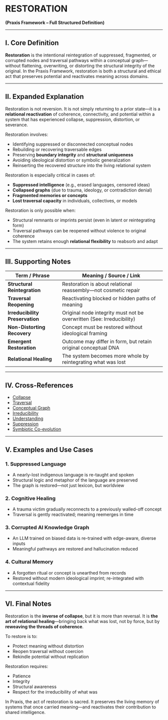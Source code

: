 # RESTORATION  
**(Praxis Framework – Full Structured Definition)**

---

## I. Core Definition

**Restoration** is the intentional reintegration of suppressed, fragmented, or corrupted nodes and traversal pathways within a conceptual graph—without flattening, overwriting, or distorting the structural integrity of the original. In the Praxis Framework, restoration is both a structural and ethical act that preserves potential and reactivates meaning across domains.

---

## II. Expanded Explanation

Restoration is not reversion. It is not simply returning to a prior state—it is a **relational reactivation** of coherence, connectivity, and potential within a system that has experienced collapse, suppression, distortion, or severance.

Restoration involves:
- Identifying suppressed or disconnected conceptual nodes  
- Rebuilding or recovering traversable edges  
- Preserving **boundary integrity** and **structural uniqueness**  
- Avoiding ideological distortion or symbolic generalization  
- Reinserting the recovered structure into the living relational system

Restoration is especially critical in cases of:
- **Suppressed intelligence** (e.g., erased languages, censored ideas)  
- **Collapsed graphs** (due to trauma, ideology, or contradiction denial)  
- **Fragmented memories or concepts**  
- **Lost traversal capacity** in individuals, collectives, or models

Restoration is only possible when:
- Structural remnants or imprints persist (even in latent or reintegrating form)  
- Traversal pathways can be reopened without violence to original coherence  
- The system retains enough **relational flexibility** to reabsorb and adapt

---

## III. Supporting Notes

| Term / Phrase               | Meaning / Source / Link |
|----------------------------|--------------------------|
| **Structural Reintegration** | Restoration is about relational reassembly—not cosmetic repair |
| **Traversal Reopening**     | Reactivating blocked or hidden paths of meaning |
| **Irreducibility Preservation** | Original node integrity must not be overwritten (See: Irreducibility) |
| **Non-Distorting Recovery** | Concept must be restored without ideological framing |
| **Emergent Restoration**    | Outcome may differ in form, but retain original conceptual DNA |
| **Relational Healing**      | The system becomes more whole by reintegrating what was lost |

---

## IV. Cross-References

- [Collapse](../Definitions/collapse)
- [Traversal](../Definitions/traversal)
- [Conceptual Graph](../Definitions/conceptual_graph)
- [Irreducibility](../Definitions/irreducibility)
- [Understanding](../Definitions/understanding)
- [Suppression](../reflections/Suppression)
- [Symbiotic Co-evolution](../Definitions/symbiotic_coevolution)

---

## V. Examples and Use Cases

### 1. **Suppressed Language**
- A nearly-lost indigenous language is re-taught and spoken  
- Structural logic and metaphor of the language are preserved  
- The graph is restored—not just lexicon, but worldview

### 2. **Cognitive Healing**
- A trauma victim gradually reconnects to a previously walled-off concept  
- Traversal is gently reactivated; meaning reemerges in time

### 3. **Corrupted AI Knowledge Graph**
- An LLM trained on biased data is re-trained with edge-aware, diverse inputs  
- Meaningful pathways are restored and hallucination reduced

### 4. **Cultural Memory**
- A forgotten ritual or concept is unearthed from records  
- Restored without modern ideological imprint; re-integrated with contextual fidelity

---

## VI. Final Notes

Restoration is the **inverse of collapse**, but it is more than reversal. It is **the art of relational healing**—bringing back what was lost, not by force, but by **reweaving the threads of coherence**.

To restore is to:
- Protect meaning without distortion  
- Reopen traversal without coercion  
- Rekindle potential without replication

Restoration requires:
- Patience  
- Integrity  
- Structural awareness  
- Respect for the irreducibility of what was

In Praxis, the act of restoration is sacred. It preserves the living memory of systems that once carried meaning—and reactivates their contribution to shared intelligence.
